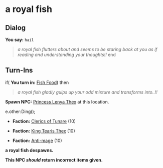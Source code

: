# a royal fish
## Dialog

**You say:** `hail`



>*a royal fish flutters about and seems to be staring back at you as if reading and understanding your thoughts!!*
end

## Turn-Ins



if( **You turn in:** [Fish Food](/item/12271)) then


>*a royal fish gladly gulps up your odd mixture and transforms into..!!*


**Spawn NPC:**  [Princess Lenya Thex](/npc/51176) at this location.


e.other:Ding();


* __Faction:__ [Clerics of Tunare](/faction/226) (10)


* __Faction:__ [King Tearis Thex](/faction/279) (10)


* __Faction:__ [Anti-mage](/faction/5002) (10)


**a royal fish despawns.**

**This NPC *should* return incorrect items given.**





